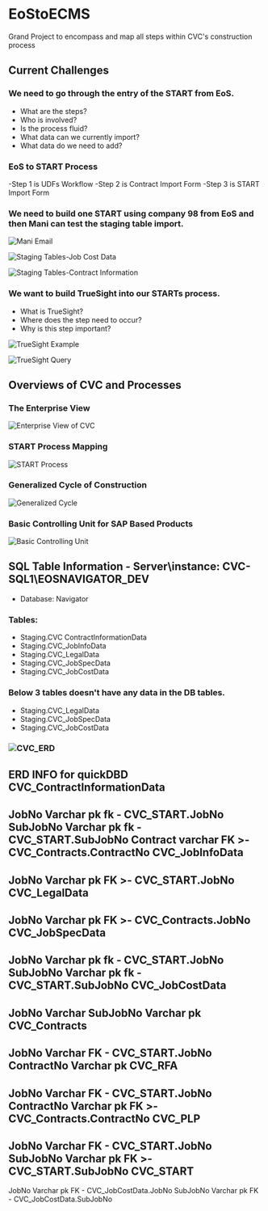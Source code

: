 # EoStoECMS
Grand Project to encompass and map all steps within CVC's construction process

## Current Challenges

### We need to go through the entry of the START from EoS. 
- What are the steps? 
- Who is involved? 
- Is the process fluid? 
- What data can we currently import? 
- What data do we need to add? 

### EoS to START Process
-Step 1 is UDFs Workflow
-Step 2 is Contract Import Form
-Step 3 is START Import Form

### We need to build one START using company 98 from EoS and then Mani can test the staging table import.

![Mani Email](https://github.com/ScottyMacCVC/EoStoECMS/blob/main/Images/22.06.17-Mani%20Email.png)

![Staging Tables-Job Cost Data](https://github.com/ScottyMacCVC/EoStoECMS/blob/main/Images/22.06.17-Staging%20Tables-Job%20Cost%20Data.png)

![Staging Tables-Contract Information](https://github.com/ScottyMacCVC/EoStoECMS/blob/main/Images/22.06.17-Staging%20Tables-Contract%20Information.png)

### We want to build TrueSight into our STARTs process. 
- What is TrueSight? 
- Where does the step need to occur?
- Why is this step important?

![TrueSight Example](https://github.com/ScottyMacCVC/EoStoECMS/blob/main/Images/22.06.18-TrueSight%20Example.png)

![TrueSight Query](https://github.com/ScottyMacCVC/EoStoECMS/blob/main/Images/22.06.18-TrueSight%20Query.png)

## Overviews of CVC and Processes

### The Enterprise View
![Enterprise View of CVC](https://github.com/ScottyMacCVC/EoStoECMS/blob/main/Images/22.06.17-Enterprise%20View%20of%20CVC.png)

### START Process Mapping
![START Process](https://github.com/ScottyMacCVC/EoStoECMS/blob/main/Images/22.06.17-START%20Process.png)

### Generalized Cycle of Construction
![Generalized Cycle](https://github.com/ScottyMacCVC/EoStoECMS/blob/main/Images/22.06.17-Generalized%20Cycle.png)

### Basic Controlling Unit for SAP Based Products
![Basic Controlling Unit](https://github.com/ScottyMacCVC/EoStoECMS/blob/main/Images/22.06.17-Basic%20Controlling%20Unit.png)


## SQL Table Information -  Server\instance: CVC-SQL1\EOSNAVIGATOR_DEV
- Database: Navigator
### Tables: 
- Staging.CVC ContractInformationData
- Staging.CVC_JobInfoData
- Staging.CVC_LegalData
- Staging.CVC_JobSpecData
- Staging.CVC_JobCostData
### Below 3 tables doesn't have any data in the DB tables.
- Staging.CVC_LegalData
- Staging.CVC_JobSpecData
- Staging.CVC_JobCostData
### ![CVC_ERD](https://github.com/ScottyMacCVC/EoStoECMS/blob/main/Images/22.06.17-CVC%20ERD%20for%20Estimating%20Universe4.png)
ERD INFO for quickDBD
CVC_ContractInformationData
-
JobNo Varchar pk fk - CVC_START.JobNo
SubJobNo Varchar pk fk - CVC_START.SubJobNo
Contract varchar FK >- CVC_Contracts.ContractNo
CVC_JobInfoData
-
JobNo Varchar pk FK >- CVC_START.JobNo
CVC_LegalData
----
JobNo Varchar pk FK >- CVC_Contracts.JobNo
CVC_JobSpecData
----
JobNo Varchar pk fk - CVC_START.JobNo
SubJobNo Varchar pk fk - CVC_START.SubJobNo
CVC_JobCostData
----
JobNo Varchar
SubJobNo Varchar pk
CVC_Contracts
----
JobNo Varchar FK - CVC_START.JobNo
ContractNo Varchar pk
CVC_RFA
----
JobNo Varchar FK - CVC_START.JobNo
ContractNo Varchar pk FK >- CVC_Contracts.ContractNo
CVC_PLP
----
JobNo Varchar FK - CVC_START.JobNo
SubJobNo Varchar pk FK >- CVC_START.SubJobNo
CVC_START
----
JobNo Varchar pk FK - CVC_JobCostData.JobNo
SubJobNo Varchar pk FK - CVC_JobCostData.SubJobNo
